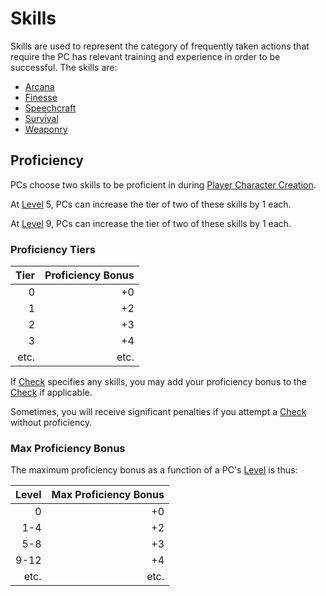 # Skills

Skills are used to represent the category of frequently taken actions that require the PC has relevant training and experience in order to be successful. The skills are:

- [Arcana](Arcana.md)
- [Finesse](Finesse.md)
- [Speechcraft](Speechcraft.md)
- [Survival](Survival.md)
- [Weaponry](Weaponry.md)

## Proficiency

PCs choose two skills to be proficient in during [Player Character Creation](../../Character%20Creation/Player%20Character%20Creation.md).

At [Level](../Progression/Level.md) 5, PCs can increase the tier of two of these skills by 1 each.

At [Level](../Progression/Level.md) 9, PCs can increase the tier of two of these skills by 1 each.

### Proficiency Tiers

| Tier | Proficiency Bonus |
| ---: | ----------------: |
|    0 |                +0 |
|    1 |                +2 |
|    2 |                +3 |
|    3 |                +4 |
| etc. |              etc. |

If [Check](../../Game%20Procedures/Core%20Procedures/Check.md) specifies any skills, you may add your proficiency bonus to the [Check](../../Game%20Procedures/Core%20Procedures/Check.md) if applicable.

Sometimes, you will receive significant penalties if you attempt a [Check](../../Game%20Procedures/Core%20Procedures/Check.md) without proficiency.

### Max Proficiency Bonus

The maximum proficiency bonus as a function of a PC's [Level](../Progression/Level.md) is thus:

| Level | Max Proficiency Bonus |
| ----: | --------------------: |
|     0 |                    +0 |
|   1-4 |                    +2 |
|   5-8 |                    +3 |
|  9-12 |                    +4 |
|  etc. |                  etc. |
